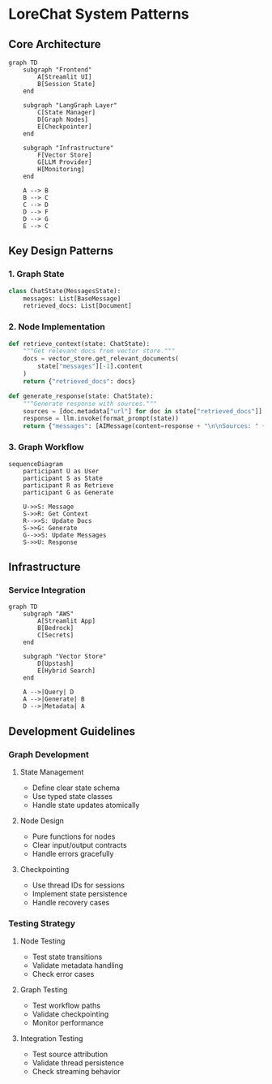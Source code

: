 # LoreChat System Patterns

## Core Architecture

```mermaid
graph TD
    subgraph "Frontend"
        A[Streamlit UI]
        B[Session State]
    end
    
    subgraph "LangGraph Layer"
        C[State Manager]
        D[Graph Nodes]
        E[Checkpointer]
    end
    
    subgraph "Infrastructure"
        F[Vector Store]
        G[LLM Provider]
        H[Monitoring]
    end
    
    A --> B
    B --> C
    C --> D
    D --> F
    D --> G
    E --> C
```

## Key Design Patterns

### 1. Graph State
```python
class ChatState(MessagesState):
    messages: List[BaseMessage]
    retrieved_docs: List[Document]
```

### 2. Node Implementation
```python
def retrieve_context(state: ChatState):
    """Get relevant docs from vector store."""
    docs = vector_store.get_relevant_documents(
        state["messages"][-1].content
    )
    return {"retrieved_docs": docs}

def generate_response(state: ChatState):
    """Generate response with sources."""
    sources = [doc.metadata["url"] for doc in state["retrieved_docs"]]
    response = llm.invoke(format_prompt(state))
    return {"messages": [AIMessage(content=response + "\n\nSources: " + sources)]}
```

### 3. Graph Workflow
```mermaid
sequenceDiagram
    participant U as User
    participant S as State
    participant R as Retrieve
    participant G as Generate
    
    U->>S: Message
    S->>R: Get Context
    R-->>S: Update Docs
    S->>G: Generate
    G-->>S: Update Messages
    S->>U: Response
```

## Infrastructure

### Service Integration
```mermaid
graph TD
    subgraph "AWS"
        A[Streamlit App]
        B[Bedrock]
        C[Secrets]
    end
    
    subgraph "Vector Store"
        D[Upstash]
        E[Hybrid Search]
    end
    
    A -->|Query| D
    A -->|Generate| B
    D -->|Metadata| A
```

## Development Guidelines

### Graph Development
1. State Management
   - Define clear state schema
   - Use typed state classes
   - Handle state updates atomically

2. Node Design
   - Pure functions for nodes
   - Clear input/output contracts
   - Handle errors gracefully

3. Checkpointing
   - Use thread IDs for sessions
   - Implement state persistence
   - Handle recovery cases

### Testing Strategy
1. Node Testing
   - Test state transitions
   - Validate metadata handling
   - Check error cases

2. Graph Testing
   - Test workflow paths
   - Validate checkpointing
   - Monitor performance

3. Integration Testing
   - Test source attribution
   - Validate thread persistence
   - Check streaming behavior
